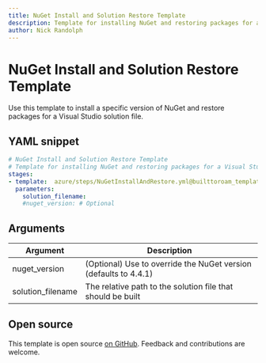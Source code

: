 ```yaml
---
title: NuGet Install and Solution Restore Template
description: Template for installing NuGet and restoring packages for a Visual Studio solution
author: Nick Randolph
---
```


# NuGet Install and Solution Restore Template

Use this template to install a specific version of NuGet and restore packages for a Visual Studio solution file.

## YAML snippet

```yaml
# NuGet Install and Solution Restore Template
# Template for installing NuGet and restoring packages for a Visual Studio solution
stages:
- template:  azure/steps/NuGetInstallAndRestore.yml@builttoroam_templates
  parameters:
    solution_filename:
    #nuget_version: # Optional
```


## Arguments

<table><thead><tr><th>Argument</th><th>Description</th></tr></thead>
<tr><td>nuget_version</td><td>(Optional) Use to override the NuGet version (defaults to 4.4.1)</td></tr>
<tr><td>solution_filename</td><td>The relative path to the solution file that should be built</td></tr>


</table>

## Open source

This template is open source [on GitHub](https://github.com/builttoroam/pipeline_templates). Feedback and contributions are welcome.
